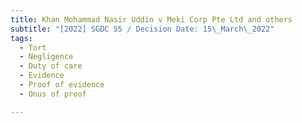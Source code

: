 ```yaml
---
title: Khan Mohammad Nasir Uddin v Meki Corp Pte Ltd and others
subtitle: "[2022] SGDC 55 / Decision Date: 15\_March\_2022"
tags:
  - Tort
  - Negligence
  - Duty of care
  - Evidence
  - Proof of evidence
  - Onus of proof

---
```


